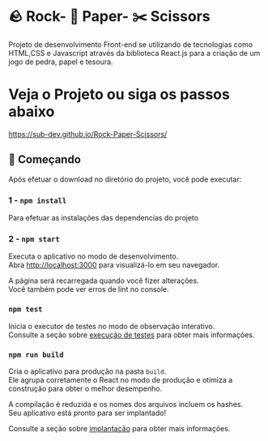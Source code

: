 # 🪨 Rock- 📄 Paper- ✂️ Scissors

Projeto de desenvolvimento Front-end se utilizando de tecnologias como HTML,CSS e Javascript através da biblioteca React.js para a criação de um jogo de pedra, papel e tesoura.

# Veja o Projeto ou siga os passos abaixo

https://sub-dev.github.io/Rock-Paper-Scissors/

## 🚀 Começando

Após efetuar o download no diretório do projeto, você pode executar:

### 1 - `npm install`

Para efetuar as instalações das dependencias do projeto

### 2 - `npm start`

Executa o aplicativo no modo de desenvolvimento.\
Abra [http://localhost:3000](http://localhost:3000) para visualizá-lo em seu navegador.

A página será recarregada quando você fizer alterações.\
Você também pode ver erros de lint no console.

### `npm test`

Inicia o executor de testes no modo de observação interativo.\
Consulte a seção sobre [execução de testes](https://facebook.github.io/create-react-app/docs/running-tests) para obter mais informações.

### `npm run build`

Cria o aplicativo para produção na pasta `build`.\
Ele agrupa corretamente o React no modo de produção e otimiza a construção para obter o melhor desempenho.

A compilação é reduzida e os nomes dos arquivos incluem os hashes.\
Seu aplicativo está pronto para ser implantado!

Consulte a seção sobre [implantação](https://facebook.github.io/create-react-app/docs/deployment) para obter mais informações.

